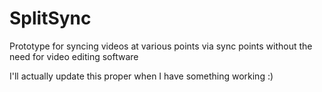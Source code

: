 # SplitSync
Prototype for syncing videos at various points via sync points without the need for video editing software

I'll actually update this proper when I have something working :)
